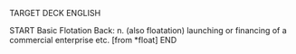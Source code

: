 TARGET DECK
ENGLISH

START
Basic
Flotation
Back: n. (also floatation) launching or financing of a commercial enterprise etc. [from *float]
END
